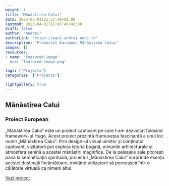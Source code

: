 ```yaml
---
weight: 1
title: "Mănăstirea Calui"
date: 2023-03-01T21:57:40+08:00
lastmod: 2023-04-01T16:45:40+08:00
draft: false
author: "Andrei"
authorLink: "https://paul-andrei-onac.ro"
description: "Proiectul European Mănăstirea Calui"
images: []
resources:
- name: "featured-image"
  src: "featured-image.png"

tags: ["Projects"]
categories: ["Projects"]

lightgallery: true
---
```


## Mănăstirea Calui

### Proiect European

„Mănăstirea Calui” este un proiect captivant pe care l-am dezvoltat folosind framework-ul Hugo. Acest proiect prezintă frumusețea fascinantă a unui loc numit „Mănăstirea Calui”. Prin design-ul vizual uimitor și conținutul captivant, vizitatorii pot explora istoria bogată, minunile arhitecturale și atmosfera senină a acestei mănăstiri magnifice. De la peisajele sale pitorești până la semnificația spirituală, proiectul „Mănăstirea Calui” surprinde esența acestei destinații încântătoare, invitând utilizatorii să pornească într-o călătorie virtuală ca nimeni altul.

[Vezi proiect](https://www.manastirea-calui.ro/)